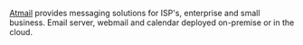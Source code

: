 [Atmail](http://atmail.com/) provides messaging solutions for ISP's, enterprise and small business. Email server, webmail and calendar deployed on-premise or in the cloud.
